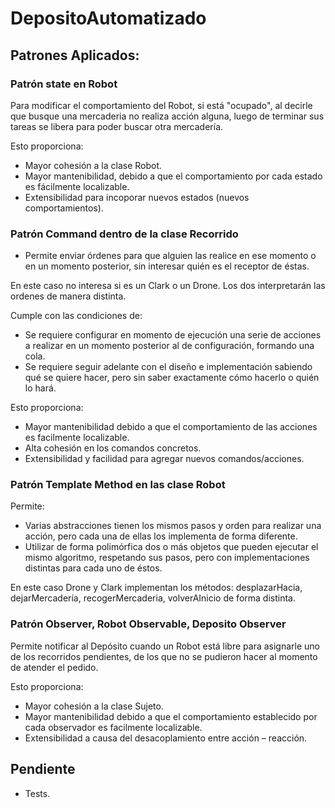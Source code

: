 # DepositoAutomatizado

## Patrones Aplicados:

### Patrón state en Robot
Para modificar el comportamiento del Robot, si está "ocupado", al decirle que busque una mercaderia no realiza acción alguna, luego de terminar sus tareas se libera para poder buscar otra mercadería. 

Esto proporciona:
- Mayor cohesión a la clase Robot. 
- Mayor mantenibilidad, debido a que el comportamiento por cada estado es fácilmente localizable.
- Extensibilidad para incoporar nuevos estados (nuevos comportamientos).

### Patrón Command dentro de la clase Recorrido
- Permite enviar órdenes para que alguien las realice en ese momento o en un momento posterior, sin interesar quién es el receptor de éstas.

En este caso no interesa si es un Clark o un Drone. Los dos interpretarán las ordenes de manera distinta.

Cumple con las condiciones de: 
- Se requiere configurar en momento de ejecución una serie de acciones a realizar en un momento posterior al de configuración, formando una cola.
- Se requiere seguir adelante con el diseño e implementación sabiendo qué se quiere hacer, pero sin saber exactamente cómo hacerlo o quién lo hará.

Esto proporciona:
- Mayor mantenibilidad debido a que el comportamiento de las acciones es facilmente localizable.
- Alta cohesión en los comandos concretos.
- Extensibilidad y facilidad para agregar nuevos comandos/acciones.

### Patrón Template Method en las clase Robot
Permite:
- Varias abstracciones tienen los mismos pasos y orden para realizar una acción, pero cada una de ellas los implementa de forma diferente.
- Utilizar de forma polimórfica dos o más objetos que pueden ejecutar el mismo algoritmo, respetando sus pasos, pero con implementaciones distintas para cada uno de éstos.

En este caso Drone y Clark implementan los métodos: desplazarHacia, dejarMercadería, recogerMercaderia, volverAInicio de forma distinta.

### Patrón Observer, Robot Observable, Deposito Observer
Permite notificar al Depósito cuando un Robot está libre para asignarle uno de los recorridos pendientes, de los que no se pudieron hacer al momento de atender el pedido.

Esto proporciona:
- Mayor cohesión a la clase Sujeto.
- Mayor mantenibilidad debido a que el comportamiento establecido por cada
observador es facilmente localizable.
- Extensibilidad a causa del desacoplamiento entre acción – reacción.

## Pendiente

- Tests.
